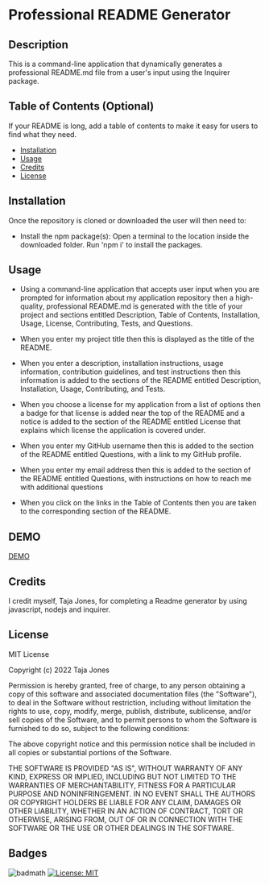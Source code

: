 # Professional README Generator


## Description

This is a command-line application that dynamically generates a professional README.md file from a user's input using the Inquirer package.

## Table of Contents (Optional)

If your README is long, add a table of contents to make it easy for users to find what they need.

- [Installation](#installation)
- [Usage](#usage)
- [Credits](#credits)
- [License](#license)

## Installation

Once the repository is cloned or downloaded the user will then need to:

- Install the npm package(s): Open a terminal to the location inside the downloaded folder. Run 'npm i' to install the packages.


## Usage

- Using a command-line application that accepts user input
when you are prompted for information about my application repository
then a high-quality, professional README.md is generated with the title of your project and sections entitled Description, Table of Contents, Installation, Usage, License, Contributing, Tests, and Questions.

- When you enter my project title then this is displayed as the title of the README.

- When you enter a description, installation instructions, usage information, contribution guidelines, and test instructions then this information is added to the sections of the README entitled Description, Installation, Usage, Contributing, and Tests.

- When you choose a license for my application from a list of options then a badge for that license is added near the top of the README and a notice is added to the section of the README entitled License that explains which license the application is covered under.

- When you enter my GitHub username then this is added to the section of the README entitled Questions, with a link to my GitHub profile.

- When you enter my email address then this is added to the section of the README entitled Questions, with instructions on how to reach me with additional questions

- When you click on the links in the Table of Contents then you are taken to the corresponding section of the README.

## DEMO

[DEMO](https://drive.google.com/file/d/1aWc15-h_E8vb6_DizX2FvKXaQlktNQVp/view)

## Credits

I credit myself, Taja Jones, for completing a Readme generator by using javascript, nodejs and inquirer.

## License
MIT License

Copyright (c) 2022 Taja Jones

Permission is hereby granted, free of charge, to any person obtaining a copy of this software and associated documentation files (the "Software"), to deal in the Software without restriction, including without limitation the rights to use, copy, modify, merge, publish, distribute, sublicense, and/or sell copies of the Software, and to permit persons to whom the Software is furnished to do so, subject to the following conditions:

The above copyright notice and this permission notice shall be included in all copies or substantial portions of the Software.

THE SOFTWARE IS PROVIDED "AS IS", WITHOUT WARRANTY OF ANY KIND, EXPRESS OR IMPLIED, INCLUDING BUT NOT LIMITED TO THE WARRANTIES OF MERCHANTABILITY, FITNESS FOR A PARTICULAR PURPOSE AND NONINFRINGEMENT. IN NO EVENT SHALL THE AUTHORS OR COPYRIGHT HOLDERS BE LIABLE FOR ANY CLAIM, DAMAGES OR OTHER LIABILITY, WHETHER IN AN ACTION OF CONTRACT, TORT OR OTHERWISE, ARISING FROM, OUT OF OR IN CONNECTION WITH THE SOFTWARE OR THE USE OR OTHER DEALINGS IN THE SOFTWARE.


## Badges

![badmath](https://img.shields.io/github/languages/top/lernantino/badmath)
[![License: MIT](https://img.shields.io/badge/License-MIT-yellow.svg)](https://opensource.org/licenses/MIT)
